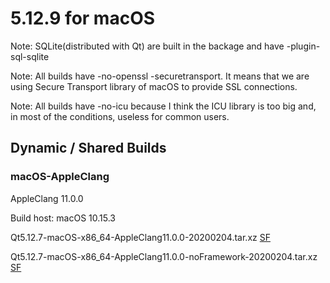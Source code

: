 # 5.12.9 for macOS

Note: SQLite(distributed with Qt) are built in the backage and have -plugin-sql-sqlite

Note: All builds have -no-openssl -securetransport. It means that we are using Secure Transport library of macOS to provide SSL connections.

Note: All builds have -no-icu because I think the ICU library is too big and, in most of the conditions, useless for common users.

## Dynamic / Shared Builds

### macOS-AppleClang

AppleClang 11.0.0

Build host: macOS 10.15.3

Qt5.12.7-macOS-x86_64-AppleClang11.0.0-20200204.tar.xz [SF](https://sourceforge.net/projects/fsu0413-qtbuilds/files/Qt5.12/macOS-x86_64/Qt5.12.7-macOS-x86_64-AppleClang11.0.0-20200204.tar.xz)

Qt5.12.7-macOS-x86_64-AppleClang11.0.0-noFramework-20200204.tar.xz [SF](https://sourceforge.net/projects/fsu0413-qtbuilds/files/Qt5.12/macOS-x86_64/Qt5.12.7-macOS-x86_64-AppleClang11.0.0-noFramework-20200204.tar.xz)

